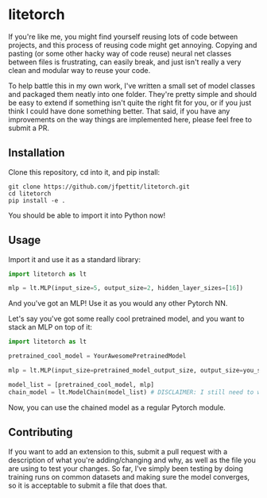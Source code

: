 # litetorch

If you're like me, you might find yourself reusing lots of code between projects, and this process of reusing code might get annoying. Copying and pasting (or some other hacky way of code reuse) neural net classes between files is frustrating, can easily break, and just isn't really a very clean and modular way to reuse your code. 

To help battle this in my own work, I've written a small set of model classes and packaged them neatly into one folder. They're pretty simple and should be easy to extend if something isn't quite the right fit for you, or if you just think I could have done something better. That said, if you have any improvements on the way things are implemented here, please feel free to submit a PR.

## Installation

Clone this repository, cd into it, and pip install:

```
git clone https://github.com/jfpettit/litetorch.git
cd litetorch
pip install -e .
```

You should be able to import it into Python now!

## Usage

Import it and use it as a standard library:

```python
import litetorch as lt

mlp = lt.MLP(input_size=5, output_size=2, hidden_layer_sizes=[16])
```

And you've got an MLP! Use it as you would any other Pytorch NN.

Let's say you've got some really cool pretrained model, and you want to stack an MLP on top of it:

```python
import litetorch as lt

pretrained_cool_model = YourAwesomePretrainedModel

mlp = lt.MLP(input_size=pretrained_model_output_size, output_size=you_set_this_to_your_problem, hidden_layer_sizes=[32, 16])  # or whatever hidden layer sizes you want

model_list = [pretrained_cool_model, mlp]
chain_model = lt.ModelChain(model_list) # DISCLAIMER: I still need to write code to handle recurrent nets in the ModelChain class, so only give it feedforward nets (MLPs, CNNs)
```

Now, you can use the chained model as a regular Pytorch module.

## Contributing

If you want to add an extension to this, submit a pull request with a description of what you're adding/changing and why, as well as the file you are using to test your changes. So far, I've simply been testing by doing training runs on common datasets and making sure the model converges, so it is acceptable to submit a file that does that.
